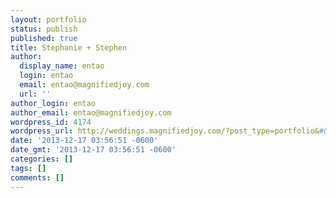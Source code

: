 ```yaml
---
layout: portfolio
status: publish
published: true
title: Stephanie + Stephen
author:
  display_name: entao
  login: entao
  email: entao@magnifiedjoy.com
  url: ''
author_login: entao
author_email: entao@magnifiedjoy.com
wordpress_id: 4174
wordpress_url: http://weddings.magnifiedjoy.com/?post_type=portfolio&#038;p=4174
date: '2013-12-17 03:56:51 -0600'
date_gmt: '2013-12-17 03:56:51 -0600'
categories: []
tags: []
comments: []
---
```


